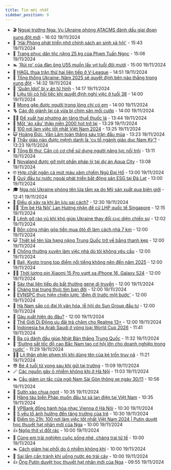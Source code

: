 ```yaml
---
title: Tim mới nhất
sidebar_position: 9
---
```


<!-- vnexpress-tin-moi-nhat:START -->
- 🎬 [Ngoại trưởng Nga: Vụ Ukraine phóng ATACMS đánh dấu giai đoạn xung đột mới](https://vnexpress.net/ngoai-truong-nga-vu-ukraine-phong-atacms-danh-dau-giai-doan-xung-dot-moi-4818026.html) - 16:02 19/11/2024
- 🐎 [&#39;Hải Phòng phát triển nhờ chính sách an sinh xã hội&#39;](https://vnexpress.net/hai-phong-phat-trien-nho-chinh-sach-an-sinh-xa-hoi-4817699.html) - 15:43 19/11/2024
- 🦍 [Trang phục dân tộc nặng 25 kg của Phạm Tuấn Ngọc](https://vnexpress.net/trang-phuc-dan-toc-nang-25-kg-cua-pham-tuan-ngoc-4818010.html) - 15:06 19/11/2024
- 🏊 [&#39;Rủi ro&#39; của đàn ông U55 muốn lấy vợ tuổi đôi mươi](https://vnexpress.net/rui-ro-cua-dan-ong-u55-muon-lay-vo-tuoi-doi-muoi-4817957.html) - 15:00 19/11/2024
- 🎊 [HAGL thua trận thứ hai liên tiếp ở V-League](https://vnexpress.net/hagl-thua-tran-thu-hai-lien-tiep-o-v-league-4818020.html) - 14:51 19/11/2024
- 🎃 [Tổng thống Ukraine: Năm 2025 sẽ quyết định bên nào thắng trong xung đột](https://vnexpress.net/tong-thong-ukraine-nam-2025-se-quyet-dinh-ben-nao-thang-trong-xung-dot-4818016.html) - 14:32 19/11/2024
- 🧰 [&#39;Quân Idol&#39; bị y án tử hình](https://vnexpress.net/quan-idol-bi-y-an-tu-hinh-4817990.html) - 14:17 19/11/2024
- 🔭 [Liệu tôi có hối tiếc khi quyết định nghỉ việc ở tuổi 38](https://vnexpress.net/lieu-toi-co-hoi-tiec-khi-quyet-dinh-nghi-viec-o-tuoi-38-4817836.html) - 14:00 19/11/2024
- 🫶 [Mong gặp được người trong lòng chỉ có em](https://vnexpress.net/mong-gap-duoc-nguoi-trong-long-chi-co-em-4817646.html) - 14:00 19/11/2024
- 🪜 [Cáo đỏ giành lại cá vừa bị chim săn mồi cướp](https://vnexpress.net/cao-do-gianh-lai-ca-vua-bi-chim-san-moi-cuop-4817623.html) - 14:00 19/11/2024
- 👨‍🏫 [Đề xuất hai phương án tăng thuế thuốc lá](https://vnexpress.net/de-xuat-hai-phuong-an-tang-thue-thuoc-la-4817988.html) - 13:44 19/11/2024
- 🎊 [Mốt &#39;áo xấu&#39; thập niên 2000 hot trở lại](https://vnexpress.net/mot-ao-xau-thap-nien-2000-hot-tro-lai-4817949.html) - 13:29 19/11/2024
- 🎊 [100 nơi làm việc tốt nhất Việt Nam 2024](https://vnexpress.net/100-noi-lam-viec-tot-nhat-viet-nam-2024-4817978.html) - 13:25 19/11/2024
- 😺 [Hoàng Đức, Văn Lâm toàn thắng sáu trận đầu mùa](https://vnexpress.net/hoang-duc-van-lam-toan-thang-sau-tran-dau-mua-4817969.html) - 13:23 19/11/2024
- 🐘 [Thầy giáo nào được mệnh danh là &#39;cụ tổ ngành giáo dục Nam Kỳ&#39;?](https://vnexpress.net/thay-giao-nao-duoc-menh-danh-la-cu-to-nganh-giao-duc-nam-ky-4817963.html) - 13:23 19/11/2024
- 🌁 [Tổng Bí thư: Cần có cơ chế sử dụng người năng lực nổi trội](https://vnexpress.net/tong-bi-thu-can-co-co-che-su-dung-nguoi-nang-luc-noi-troi-4818006.html) - 13:11 19/11/2024
- 🐲 [Novaland được gỡ một phần pháp lý tại dự án Aqua City](https://vnexpress.net/novaland-duoc-go-mot-phan-phap-ly-tai-du-an-aqua-city-4817972.html) - 13:08 19/11/2024
- 🤓 [Hợp chất ngăn cá mút máu xâm chiếm Ngũ Đại Hồ](https://vnexpress.net/hop-chat-ngan-ca-mut-mau-xam-chiem-ngu-dai-ho-4817596.html) - 13:00 19/11/2024
- 💪 [Quỹ đầu tư nước ngoài phát triển bất động sản ESG tại Đà Lạt](https://vnexpress.net/quy-dau-tu-nuoc-ngoai-phat-trien-bat-dong-san-esg-tai-da-lat-4817780.html) - 13:00 19/11/2024
- 🎓 [Nga nói Ukraine phóng tên lửa tầm xa do Mỹ sản xuất qua biên giới](https://vnexpress.net/nga-noi-ukraine-phong-ten-lua-tam-xa-do-my-san-xuat-qua-bien-gioi-4817999.html) - 12:41 19/11/2024
- 🫣 [Điều gì xảy ra khi ăn lựu sai cách?](https://vnexpress.net/dieu-gi-xay-ra-khi-an-luu-sai-cach-4817747.html) - 12:30 19/11/2024
- 🧑‍💻 [&#39;Em bé Hà Nội&#39; Lan Hương nhận đề cử LHP quốc tế Singapore](https://vnexpress.net/em-be-ha-noi-lan-huong-nhan-de-cu-lhp-quoc-te-singapore-4817981.html) - 12:15 19/11/2024
- 🐲 [Lệnh gỡ rào vũ khí khó giúp Ukraine thay đổi cục diện chiến sự](https://vnexpress.net/lenh-go-rao-vu-khi-kho-giup-ukraine-thay-doi-cuc-dien-chien-su-4817686.html) - 12:02 19/11/2024
- 🌝 [Bốn công nhân góp tiền mua ôtô đi làm cách nhà 7 km](https://vnexpress.net/bon-cong-nhan-gop-tien-mua-oto-di-lam-cach-nha-7-km-4817938.html) - 12:00 19/11/2024
- 😺 [Thiết kế tên lửa hạng nặng Trung Quốc trở về bằng thanh kẹp](https://vnexpress.net/thiet-ke-ten-lua-hang-nang-trung-quoc-tro-ve-bang-thanh-kep-4817892.html) - 12:00 19/11/2024
- 🐎 [Chồng thường xuyên làm việc nhà dù tôi không yêu cầu](https://vnexpress.net/chong-thuong-xuyen-lam-viec-nha-du-toi-khong-yeu-cau-4817835.html) - 12:00 19/11/2024
- 🎡 [Bali, Kyoto trong top điểm nổi tiếng không nên đến năm 2025](https://vnexpress.net/bali-kyoto-trong-top-diem-noi-tieng-khong-nen-den-nam-2025-4817805.html) - 12:00 19/11/2024
- 👨‍🏫 [Thời lượng pin Xiaomi 15 Pro vượt xa iPhone 16, Galaxy S24](https://vnexpress.net/thoi-luong-pin-xiaomi-15-pro-vuot-xa-iphone-16-galaxy-s24-4817739.html) - 12:00 19/11/2024
- 🦆 [Sảy thai liên tiếp do bất thường gene di truyền](https://vnexpress.net/say-thai-lien-tiep-do-bat-thuong-gene-di-truyen-4817733.html) - 12:00 19/11/2024
- 🚦 [Chàng trai trung thực tìm bạn đời](https://vnexpress.net/chang-trai-trung-thuc-tim-ban-doi-4817643.html) - 12:00 19/11/2024
- 💫 [EVNSPC thực hiện chiến lược &#39;điện đi trước một bước&#39;](https://vnexpress.net/evnspc-thuc-hien-chien-luoc-dien-di-truoc-mot-buoc-4817965.html) - 12:00 19/11/2024
- 🎉 [Hà Nam sắp có đại lộ văn hóa, lễ hội do Sun Group đầu tư](https://vnexpress.net/ha-nam-sap-co-dai-lo-van-hoa-le-hoi-do-sun-group-dau-tu-4817917.html) - 12:00 19/11/2024
- 🌋 [Gàu xuất hiện do đâu?](https://vnexpress.net/gau-xuat-hien-do-dau-4817845.html) - 12:00 19/11/2024
- 🤖 [Thế Giới Di Động ưu đãi trả chậm cho Realme 13+](https://vnexpress.net/the-gioi-di-dong-uu-dai-tra-cham-cho-realme-13-4817437.html) - 12:00 19/11/2024
- 🦏 [Indonesia hạ Arab Saudi ở vòng loại World Cup 2026](https://vnexpress.net/indonesia-ha-arab-saudi-o-vong-loai-world-cup-2026-4817937-tong-thuat.html) - 11:41 19/11/2024
- 🦩 [Ba cú đánh đầu giúp Nhật Bản thắng Trung Quốc](https://vnexpress.net/trung-quoc-vs-nhat-ban-4817987-tong-thuat.html) - 11:32 19/11/2024
- 👺 [&#39;Đường sắt tốc độ cao Bắc Nam tạo cơ hội lớn cho doanh nghiệp trong nước&#39;](https://vnexpress.net/duong-sat-toc-do-cao-bac-nam-tao-co-hoi-lon-cho-doanh-nghiep-trong-nuoc-4817897.html) - 11:29 19/11/2024
- 🧑‍🏫 [Lộ thân phận phạm tội khi dùng tên của kẻ trốn truy nã](https://vnexpress.net/lo-than-phan-pham-toi-khi-dung-ten-cua-ke-tron-truy-na-4817983.html) - 11:21 19/11/2024
- 😎 [Bé 4 tuổi tử vong sau khi gửi tại trường](https://vnexpress.net/be-4-tuoi-tu-vong-sau-khi-gui-tai-truong-4817971.html) - 11:09 19/11/2024
- 🪄 [Các nguồn gây ô nhiễm không khí ở Hà Nội](https://vnexpress.net/cac-nguon-gay-o-nhiem-khong-khi-o-ha-noi-4817743.html) - 11:03 19/11/2024
- 🏊 [Cầu giảm ùn tắc cửa ngõ Nam Sài Gòn thông xe ngày 30/11](https://vnexpress.net/cau-giam-un-tac-cua-ngo-nam-sai-gon-thong-xe-ngay-30-11-4817975.html) - 10:56 19/11/2024
- 💃 [Sườn xào chua ngọt](https://vnexpress.net/suon-xao-chua-ngot-4817970.html) - 10:35 19/11/2024
- 🦆 [Hãng tàu biển Pháp muốn đầu tư sà lan điện tại Việt Nam](https://vnexpress.net/hang-tau-bien-phap-muon-dau-tu-sa-lan-dien-tai-viet-nam-4817967.html) - 10:35 19/11/2024
- 🎊 [VPBank đồng hành hòa nhạc Vienna ở Hà Nội](https://vnexpress.net/vpbank-dong-hanh-hoa-nhac-vienna-o-ha-noi-4817894.html) - 10:30 19/11/2024
- 👺 [5 yếu tố ảnh hưởng đến tăng trưởng của trẻ](https://vnexpress.net/5-yeu-to-anh-huong-den-tang-truong-cua-tre-4817851.html) - 10:30 19/11/2024
- 🎡 [Điểm tin 21h: 100 nơi làm việc tốt nhất Việt Nam 2024 | Putin duyệt học thuyết hạt nhân mới của Nga](https://vnexpress.net/diem-tin-21h-100-noi-lam-viec-tot-nhat-viet-nam-2024-putin-duyet-hoc-thuyet-hat-nhan-moi-cua-nga-4817961.html) - 10:00 19/11/2024
- 👍 [Ngộp thở vì đốt rác](https://vnexpress.net/ngop-tho-vi-dot-rac-4817902.html) - 10:00 19/11/2024
- 🐎 [Cùng em trải nghiệm cuộc sống nhé, chàng trai tử tế](https://vnexpress.net/cung-em-trai-nghiem-cuoc-song-nhe-chang-trai-tu-te-4817642.html) - 10:00 19/11/2024
- 🏊 [Cách giảm hại phổi do ô nhiễm không khí](https://vnexpress.net/cach-giam-hai-phoi-do-o-nhiem-khong-khi-4817927.html) - 10:00 19/11/2024
- 🦩 [Sai lầm cần tránh khi uống nước ép trái cây](https://vnexpress.net/sai-lam-can-tranh-khi-uong-nuoc-ep-trai-cay-4817826.html) - 10:00 19/11/2024
- 👍 [Ông Putin duyệt học thuyết hạt nhân mới của Nga](https://vnexpress.net/ong-putin-duyet-hoc-thuyet-hat-nhan-moi-cua-nga-4817903.html) - 09:55 19/11/2024<!-- vnexpress-tin-moi-nhat:END -->
